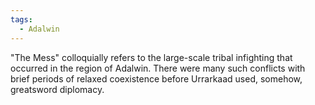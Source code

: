 ```yaml
---
tags:
  - Adalwin
---
```

"The Mess" colloquially refers to the large-scale tribal infighting that occurred in the region of Adalwin. There were many such conflicts with brief periods of relaxed coexistence before Urrarkaad used, somehow, greatsword diplomacy. 